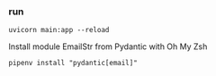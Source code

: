 ### run


```
uvicorn main:app --reload  
```

Install module EmailStr from Pydantic with Oh My Zsh

```
pipenv install "pydantic[email]"
```